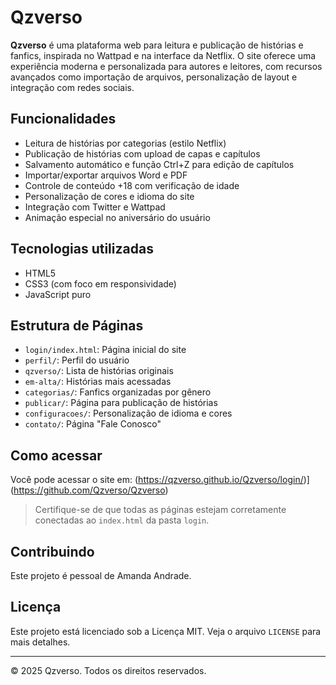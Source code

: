 # Qzverso

**Qzverso** é uma plataforma web para leitura e publicação de histórias e fanfics, inspirada no Wattpad e na interface da Netflix. O site oferece uma experiência moderna e personalizada para autores e leitores, com recursos avançados como importação de arquivos, personalização de layout e integração com redes sociais.

## Funcionalidades

- Leitura de histórias por categorias (estilo Netflix)
- Publicação de histórias com upload de capas e capítulos
- Salvamento automático e função Ctrl+Z para edição de capítulos
- Importar/exportar arquivos Word e PDF
- Controle de conteúdo +18 com verificação de idade
- Personalização de cores e idioma do site
- Integração com Twitter e Wattpad
- Animação especial no aniversário do usuário

## Tecnologias utilizadas

- HTML5
- CSS3 (com foco em responsividade)
- JavaScript puro

## Estrutura de Páginas

- `login/index.html`: Página inicial do site
- `perfil/`: Perfil do usuário
- `qzverso/`: Lista de histórias originais
- `em-alta/`: Histórias mais acessadas
- `categorias/`: Fanfics organizadas por gênero
- `publicar/`: Página para publicação de histórias
- `configuracoes/`: Personalização de idioma e cores
- `contato/`: Página "Fale Conosco"

## Como acessar

Você pode acessar o site em: (https://qzverso.github.io/Qzverso/login/)](https://github.com/Qzverso/Qzverso)

> Certifique-se de que todas as páginas estejam corretamente conectadas ao `index.html` da pasta `login`.

## Contribuindo

Este projeto é pessoal de Amanda Andrade.

## Licença

Este projeto está licenciado sob a Licença MIT. Veja o arquivo `LICENSE` para mais detalhes.

---

&copy; 2025 Qzverso. Todos os direitos reservados.
